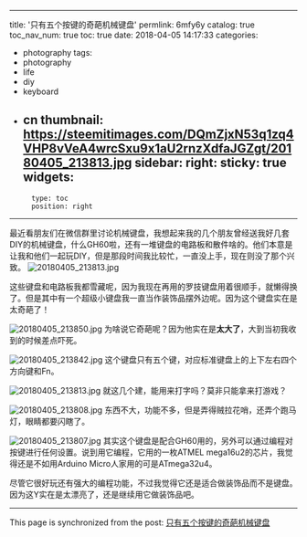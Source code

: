 
---
title: '只有五个按键的奇葩机械键盘'
permlink: 6mfy6y
catalog: true
toc_nav_num: true
toc: true
date: 2018-04-05 14:17:33
categories:
- photography
tags:
- photography
- life
- diy
- keyboard
- cn
thumbnail: https://steemitimages.com/DQmZjxN53q1zq4VHP8vVeA4wrcSxu9x1aU2rnzXdfaJGZgt/20180405_213813.jpg
sidebar:
    right:
        sticky: true
widgets:
    -
        type: toc
        position: right
---


最近看朋友们在微信群里讨论机械键盘，我想起来我的几个朋友曾经送我好几套DIY的机械键盘，什么GH60啦，还有一堆键盘的电路板和散件啥的。他们本意是让我和他们一起玩DIY，但是那段时间我比较忙，一直没上手，现在则没了那个兴致。
![20180405_213813.jpg](https://steemitimages.com/DQmZjxN53q1zq4VHP8vVeA4wrcSxu9x1aU2rnzXdfaJGZgt/20180405_213813.jpg)


这些键盘和电路板我都雪藏呢，因为我现在再用的罗技键盘用着很顺手，就懒得换了。但是其中有一个超级小键盘我一直当作装饰品摆外边呢。因为这个键盘实在是太奇葩了！

![20180405_213850.jpg](https://steemitimages.com/DQmd4QUGn737UD9oCy8qmkNQ9dsF7v9w4GVcY2Xe464Zzsd/20180405_213850.jpg)
为啥说它奇葩呢？因为他实在是**太大了**，大到当初我收到的时候差点吓死。

![20180405_213842.jpg](https://steemitimages.com/DQmQrP3Eh58BedYTXi9nqAD8f1soTqQPFmXCsmAQVfkL3j7/20180405_213842.jpg)
这个键盘只有五个键，对应标准键盘上的上下左右四个方向键和Fn。

![20180405_213813.jpg](https://steemitimages.com/DQmZjxN53q1zq4VHP8vVeA4wrcSxu9x1aU2rnzXdfaJGZgt/20180405_213813.jpg)
就这几个建，能用来打字吗？莫非只能拿来打游戏？

![20180405_213808.jpg](https://steemitimages.com/DQmYaG9Q1Qy2v6NeNiwGbULvUF7iiUWcziqGDa86zb39WE8/20180405_213808.jpg)
东西不大，功能不多，但是弄得贼拉花哨，还弄个跑马灯，眼睛都要闪瞎了。

![20180405_213807.jpg](https://steemitimages.com/DQmXGhzgC4CfZcL1eFi2jda93fXZ1UnHes8q9SLAw2m3EiL/20180405_213807.jpg)
其实这个键盘是配合GH60用的，另外可以通过编程对按键进行任何设置。说到用它编程，它用的一枚ATMEL mega16u2的芯片，我觉得还是不如用Arduino Micro人家用的可是ATmega32u4。

尽管它很好玩还有强大的编程功能，不过我觉得它还是适合做装饰品而不是键盘。因为这Y实在是太漂亮了，还是继续用它做装饰品吧。

- - -

This page is synchronized from the post: [只有五个按键的奇葩机械键盘](https://steemit.com/@oflyhigh/6mfy6y)
